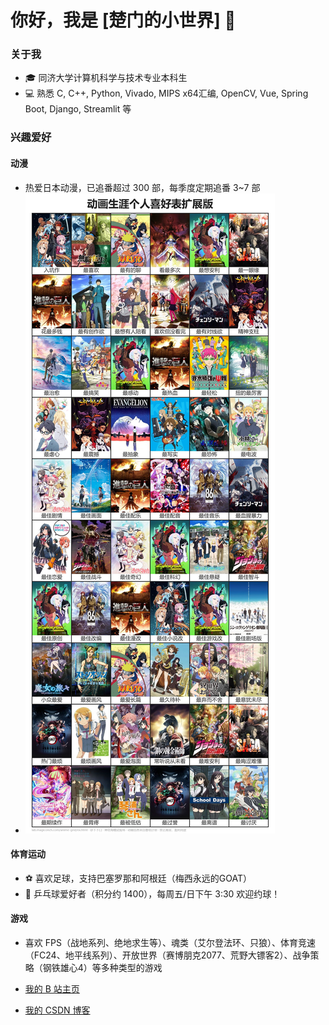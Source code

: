 # 你好，我是 [楚门的小世界] 👋

### 关于我
- 🎓 同济大学计算机科学与技术专业本科生
- 💻 熟悉 C, C++, Python, Vivado, MIPS x64汇编, OpenCV, Vue, Spring Boot, Django, Streamlit 等

### 兴趣爱好
#### 动漫
- 热爱日本动漫，已追番超过 300 部，每季度定期追番 3~7 部
- ![动漫生涯爱好表](./anime_career_image.jpg)

#### 体育运动
- ⚽️ 喜欢足球，支持巴塞罗那和阿根廷（梅西永远的GOAT）
- 🏓 乒乓球爱好者（积分约 1400），每周五/日下午 3:30 欢迎约球！

#### 游戏
- 喜欢 FPS（战地系列、绝地求生等）、魂类（艾尔登法环、只狼）、体育竞速（FC24、地平线系列）、开放世界（赛博朋克2077、荒野大镖客2）、战争策略（钢铁雄心4）等多种类型的游戏

- [我的 B 站主页](https://space.bilibili.com/481025134?spm_id_from=333.1007.0.0)
- [我的 CSDN 博客](https://blog.csdn.net/Truman_min_show)

